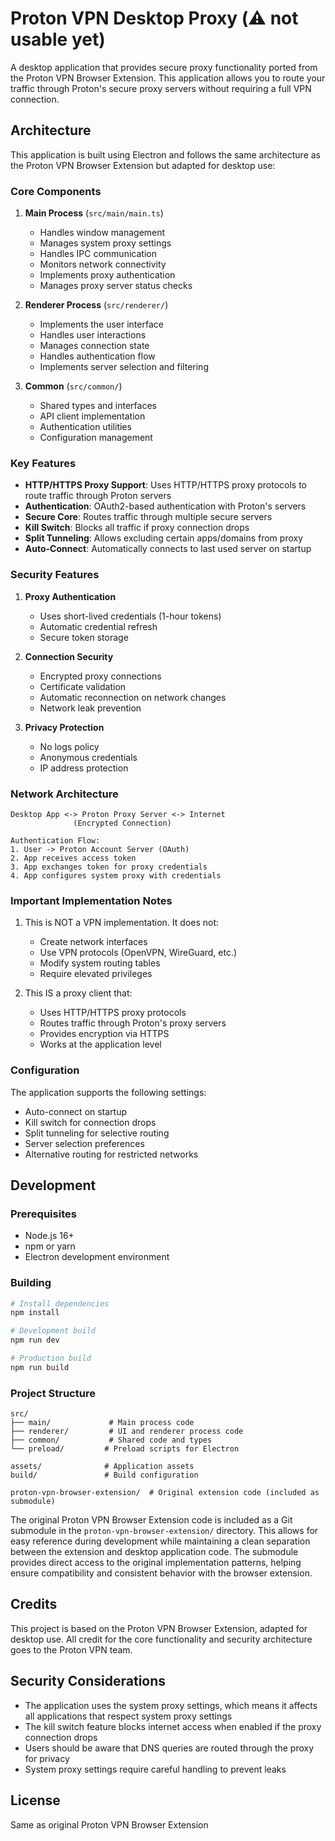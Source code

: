 # Proton VPN Desktop Proxy (⚠️ not usable yet)

A desktop application that provides secure proxy functionality ported from the Proton VPN Browser Extension. This application allows you to route your traffic through Proton's secure proxy servers without requiring a full VPN connection.

## Architecture

This application is built using Electron and follows the same architecture as the Proton VPN Browser Extension but adapted for desktop use:

### Core Components

1. **Main Process** (`src/main/main.ts`)
   - Handles window management
   - Manages system proxy settings
   - Handles IPC communication
   - Monitors network connectivity
   - Implements proxy authentication
   - Manages proxy server status checks

2. **Renderer Process** (`src/renderer/`)
   - Implements the user interface
   - Handles user interactions
   - Manages connection state
   - Handles authentication flow
   - Implements server selection and filtering

3. **Common** (`src/common/`)
   - Shared types and interfaces
   - API client implementation
   - Authentication utilities
   - Configuration management

### Key Features

- **HTTP/HTTPS Proxy Support**: Uses HTTP/HTTPS proxy protocols to route traffic through Proton servers
- **Authentication**: OAuth2-based authentication with Proton's servers
- **Secure Core**: Routes traffic through multiple secure servers
- **Kill Switch**: Blocks all traffic if proxy connection drops
- **Split Tunneling**: Allows excluding certain apps/domains from proxy
- **Auto-Connect**: Automatically connects to last used server on startup

### Security Features

1. **Proxy Authentication**
   - Uses short-lived credentials (1-hour tokens)
   - Automatic credential refresh
   - Secure token storage

2. **Connection Security**
   - Encrypted proxy connections
   - Certificate validation
   - Automatic reconnection on network changes
   - Network leak prevention

3. **Privacy Protection**
   - No logs policy
   - Anonymous credentials
   - IP address protection

### Network Architecture

```
Desktop App <-> Proton Proxy Server <-> Internet
              (Encrypted Connection)

Authentication Flow:
1. User -> Proton Account Server (OAuth)
2. App receives access token
3. App exchanges token for proxy credentials
4. App configures system proxy with credentials
```

### Important Implementation Notes

1. This is NOT a VPN implementation. It does not:
   - Create network interfaces
   - Use VPN protocols (OpenVPN, WireGuard, etc.)
   - Modify system routing tables
   - Require elevated privileges

2. This IS a proxy client that:
   - Uses HTTP/HTTPS proxy protocols
   - Routes traffic through Proton's proxy servers
   - Provides encryption via HTTPS
   - Works at the application level

### Configuration

The application supports the following settings:

- Auto-connect on startup
- Kill switch for connection drops
- Split tunneling for selective routing
- Server selection preferences
- Alternative routing for restricted networks

## Development

### Prerequisites

- Node.js 16+
- npm or yarn
- Electron development environment

### Building

```bash
# Install dependencies
npm install

# Development build
npm run dev

# Production build
npm run build
```

### Project Structure

```
src/
├── main/             # Main process code
├── renderer/         # UI and renderer process code
├── common/           # Shared code and types
└── preload/         # Preload scripts for Electron

assets/              # Application assets
build/               # Build configuration

proton-vpn-browser-extension/  # Original extension code (included as submodule)
```

The original Proton VPN Browser Extension code is included as a Git submodule in the `proton-vpn-browser-extension/` directory. This allows for easy reference during development while maintaining a clean separation between the extension and desktop application code. The submodule provides direct access to the original implementation patterns, helping ensure compatibility and consistent behavior with the browser extension.

## Credits

This project is based on the Proton VPN Browser Extension, adapted for desktop use. All credit for the core functionality and security architecture goes to the Proton VPN team.

## Security Considerations

- The application uses the system proxy settings, which means it affects all applications that respect system proxy settings
- The kill switch feature blocks internet access when enabled if the proxy connection drops
- Users should be aware that DNS queries are routed through the proxy for privacy
- System proxy settings require careful handling to prevent leaks

## License

Same as original Proton VPN Browser Extension
